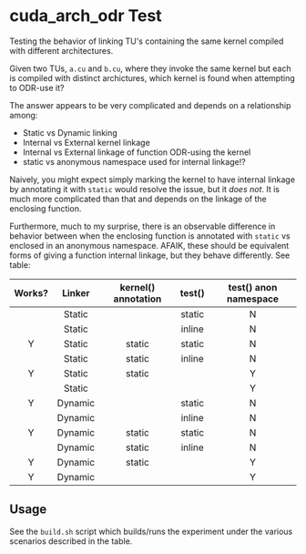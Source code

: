 # cuda_arch_odr Test

Testing the behavior of linking TU's containing the same kernel compiled with different architectures.

Given two TUs, `a.cu` and `b.cu`, where they invoke the same kernel but each is compiled with distinct archictures, which kernel is found when attempting to ODR-use it?

The answer appears to be very complicated and depends on a relationship among:
- Static vs Dynamic linking
- Internal vs External kernel linkage 
- Internal vs External linkage of function ODR-using the kernel
- static vs anonymous namespace used for internal linkage!?

Naively, you might expect simply marking the kernel to have internal linkage by annotating it with `static` would resolve the issue, but it *does not*. 
It is much more complicated than that and depends on the linkage of the
enclosing function.

Furthermore, much to my surprise, there is an observable difference in 
behavior between when the enclosing function is annotated with `static` vs
enclosed in an anonymous namespace. AFAIK, these should be equivalent forms
of giving a function internal linkage, but they behave differently. See table:

| Works? |  Linker | kernel() annotation | test()  | test() anon namespace |
|:------:|:-------:|:-------------------:|:-------:|:---------------------:|
|        |  Static |                     |  static |           N           |
|        |  Static |                     |  inline |           N           |
|    Y   |  Static |        static       |  static |           N           |
|        |  Static |        static       |  inline |           N           |
|    Y   |  Static |        static       |         |           Y           |
|        |  Static |                     |         |           Y           |
|    Y   | Dynamic |                     |  static |           N           |
|        | Dynamic |                     |  inline |           N           |
|    Y   | Dynamic |        static       |  static |           N           |
|        | Dynamic |        static       |  inline |           N           |
|    Y   | Dynamic |        static       |         |           Y           |
|    Y   | Dynamic |                     |         |           Y           |

## Usage

See the `build.sh` script which builds/runs the experiment under the various scenarios described in the table.